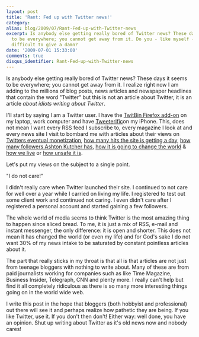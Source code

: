 ```yaml
---
layout: post
title: 'Rant: Fed up with Twitter news!'
category: 
alias: blog/2009/07/Rant-Fed-up-with-Twitter-news
excerpt: Is anybody else getting really bored of Twitter news? These days it seems
  to be everywhere; you cannot get away from it. Do you - like myself - find it really
  difficult to give a damn?
date: '2009-07-01 15:33:00'
comments: true
disqus_identifier: Rant-Fed-up-with-Twitter-news
---
```


Is anybody else getting really bored of Twitter news? These days it seems to be everywhere; you cannot get away from it. I realize right now I am adding to the millions of blog posts, news articles and newspaper headlines that contain the word "Twitter" but this is not an article about Twitter, it is an article _about idiots writing about Twitter_.

I'll start by saying I am a Twitter user. I have the [TwitBin Firefox add-on](https://addons.mozilla.org/en-US/firefox/addon/7631) on my laptop, work computer and have [Tweeterific](http://iconfactory.com/software/twitterrific)on my iPhone. This, does not mean I want every RSS feed I subscribe to, every magazine I look at and every news site I visit to bombard me with articles about their views on [Twitters eventual monetization](http://news.cnet.com/8301-1023_3-10161103-93.html), [how many hits the site is getting a day](http://www.geek.com/articles/news/twitter-visitors-jump-131-since-february-20090417/), [how many followers Ashton Kutcher has](http://www.businessinsider.com/ashton-kutcher-passes-2-million-twitter-followers-2009-6), [how it is going to change the world](http://www.time.com/time/business/article/0,8599,1902604,00.html) & [how we live](http://www.readwriteweb.com/enterprise/2009/03/the-twitter-platform-3-years-old-and-ready-to-change-the-world.php) or [how unsafe it is](http://www.pcworld.com/businesscenter/article/159981/three_ways_twitter_security_fails.html).

Let's put my views on the subject to a single point.

"I do not care!"

I didn't really care when Twitter launched their site. I continued to not care for well over a year while I carried on living my life. I registered to test out some client work and continued not caring. I even didn't care after I registered a personal account and started gaining a few followers.

The whole world of media seems to think Twitter is the most amazing thing to happen since sliced bread. To me, it is just a mix of RSS, e-mail and instant messenger, the only difference: it is open and shorter. This does not mean it has changed the world (or even my life) and for God's sake I do not want 30% of my news intake to be saturated by constant pointless articles about it.

The part that really sticks in my throat is that all is that articles are not just from teenage bloggers with nothing to write about. Many of these are from paid journalists working for companies such as like Time Magazine, Business Insider, Telegraph, CNN and plenty more. I really can't help but find it all completely ridiculous as there is so many more interesting things going on in the world wide web.

I write this post in the hope that bloggers (both hobbyist and professional) out there will see it and perhaps realize how pathetic they are being. If you like Twitter, use it. If you don't then don't! Either way: well done, you have an opinion. Shut up writing about Twitter as it's old news now and nobody cares!

